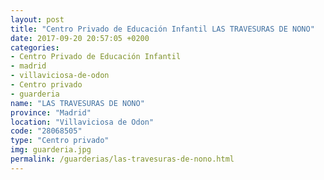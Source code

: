 ```yaml
---
layout: post
title: "Centro Privado de Educación Infantil LAS TRAVESURAS DE NONO"
date: 2017-09-20 20:57:05 +0200
categories:
- Centro Privado de Educación Infantil
- madrid
- villaviciosa-de-odon
- Centro privado
- guarderia
name: "LAS TRAVESURAS DE NONO"
province: "Madrid"
location: "Villaviciosa de Odon"
code: "28068505"
type: "Centro privado"
img: guarderia.jpg
permalink: /guarderias/las-travesuras-de-nono.html
---
```

